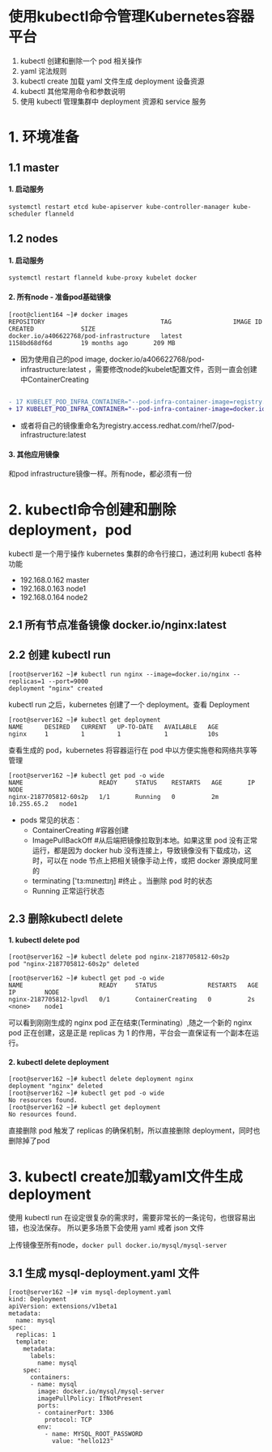 # 使用kubectl命令管理Kubernetes容器平台

1. kubectl 创建和删除一个 pod 相关操作
3. yaml 诧法规则
4. kubectl create 加载 yaml 文件生成 deployment 设备资源
5. kubectl 其他常用命令和参数说明
6. 使用 kubectl 管理集群中 deployment 资源和 service 服务


# 1. 环境准备

## 1.1 master
#### 1. 启动服务
```systemctl restart etcd kube-apiserver kube-controller-manager kube-scheduler flanneld```
## 1.2 nodes
#### 1. 启动服务
```systemctl restart flanneld kube-proxy kubelet docker```

#### 2. 所有node - 准备pod基础镜像
```
[root@client164 ~]# docker images
REPOSITORY                                TAG                 IMAGE ID            CREATED             SIZE
docker.io/a406622768/pod-infrastructure   latest              1158bd68df6d        19 months ago       209 MB
```
- 因为使用自己的pod image, docker.io/a406622768/pod-infrastructure:latest ，需要修改node的kubelet配置文件，否则一直会创建中ContainerCreating
```diff

- 17 KUBELET_POD_INFRA_CONTAINER="--pod-infra-container-image=registry.access.redhat.com/rhel7/pod-infrastructure:latest"
+ 17 KUBELET_POD_INFRA_CONTAINER="--pod-infra-container-image=docker.io/a406622768/pod-infrastructure:latest" 
```
- 或者将自己的镜像重命名为registry.access.redhat.com/rhel7/pod-infrastructure:latest

#### 3. 其他应用镜像
和pod infrastructure镜像一样。所有node，都必须有一份

# 2. kubectl命令创建和删除 deployment，pod 
kubectl 是一个用亍操作 kubernetes 集群的命令行接口，通过利用 kubectl 各种功能

- 192.168.0.162 master
- 192.168.0.163 node1
- 192.168.0.164 node2

## 2.1 所有节点准备镜像 docker.io/nginx:latest

## 2.2 创建 kubectl run
```
[root@server162 ~]# kubectl run nginx --image=docker.io/nginx --replicas=1 --port=9000
deployment "nginx" created
```
kubectl run 之后，kubernetes 创建了一个 deployment。查看 Deployment
```
[root@server162 ~]# kubectl get deployment 
NAME      DESIRED   CURRENT   UP-TO-DATE   AVAILABLE   AGE
nginx     1         1         1            1           10s
```
查看生成的 pod，kubernetes 将容器运行在 pod 中以方便实施卷和网络共享等管理
```
[root@server162 ~]# kubectl get pod -o wide
NAME                     READY     STATUS    RESTARTS   AGE       IP            NODE
nginx-2187705812-60s2p   1/1       Running   0          2m        10.255.65.2   node1
```
- pods 常见的状态：
  - ContainerCreating #容器创建
  - ImagePullBackOff #从后端把镜像拉取到本地。如果这里 pod 没有正常运行，都是因为 docker hub 没有连接上，导致镜像没有下载成功，这时，可以在 node 节点上把相关镜像手动上传，或把 docker 源换成阿里的
  - terminating ['tɜ:mɪneɪtɪŋ] #终止 。当删除 pod 时的状态
  - Running 正常运行状态

## 2.3 删除kubectl delete
#### 1. kubectl delete pod
```
[root@server162 ~]# kubectl delete pod nginx-2187705812-60s2p
pod "nginx-2187705812-60s2p" deleted

[root@server162 ~]# kubectl get pod -o wide
NAME                     READY     STATUS              RESTARTS   AGE       IP        NODE
nginx-2187705812-lpvdl   0/1       ContainerCreating   0          2s        <none>    node1
```
可以看到刚刚生成的 nginx pod 正在结束(Terminating）,随之一个新的 nginx pod 正在创建，这是正是 replicas 为 1 的作用，平台会一直保证有一个副本在运行。
#### 2. kubectl delete deployment
```
[root@server162 ~]# kubectl delete deployment nginx 
deployment "nginx" deleted
[root@server162 ~]# kubectl get pod -o wide
No resources found.
[root@server162 ~]# kubectl get deployment 
No resources found.
```
直接删除 pod 触发了 replicas 的确保机制，所以直接删除 deployment，同时也删除掉了pod


# 3. kubectl create加载yaml文件生成deployment

使用 kubectl run 在设定很复杂的需求时，需要非常长的一条诧句，也很容易出错，也没法保存。 所以更多场景下会使用 yaml 戒者 json 文件

上传镜像至所有node，```docker pull docker.io/mysql/mysql-server ```

## 3.1 生成 mysql-deployment.yaml 文件

```ymal
[root@server162 ~]# vim mysql-deployment.yaml 
kind: Deployment
apiVersion: extensions/v1beta1
metadata:
  name: mysql
spec:
  replicas: 1
  template:
    metadata:
      labels:
        name: mysql
    spec:
      containers:
      - name: mysql
        image: docker.io/mysql/mysql-server
        imagePullPolicy: IfNotPresent
        ports:
        - containerPort: 3306
          protocol: TCP
        env:
          - name: MYSQL_ROOT_PASSWORD
            value: "hello123"
```









































